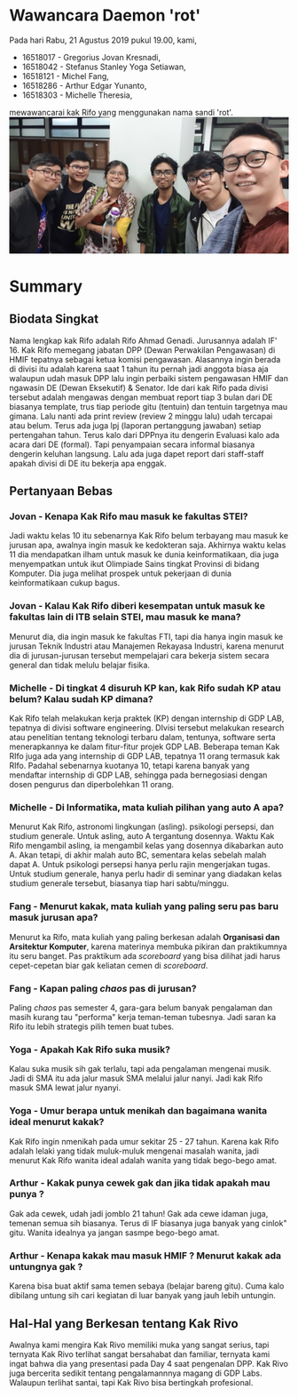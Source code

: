 # Wawancara Daemon 'rot'
Pada hari Rabu, 21 Agustus 2019 pukul 19.00, kami,
- 16518017 - Gregorius Jovan Kresnadi,
- 16518042 - Stefanus Stanley Yoga Setiawan,
- 16518121 - Michel Fang,
- 16518286 - Arthur Edgar Yunanto,
- 16518303 - Michelle Theresia,

mewawancarai kak Rifo yang menggunakan nama sandi 'rot'.
![foto bersama](./16518017-16518042-16518121-16518286-16518303.jpg)
# Summary
## Biodata Singkat
  Nama lengkap kak Rifo adalah Rifo Ahmad Genadi. Jurusannya adalah IF' 16. Kak Rifo memegang jabatan DPP (Dewan Perwakilan Pengawasan) di HMIF tepatnya sebagai ketua komisi pengawasan. Alasannya ingin berada di divisi itu adalah karena saat 1 tahun itu pernah jadi anggota biasa aja walaupun udah masuk DPP lalu ingin perbaiki sistem pengawasan HMIF dan ngawasin DE (Dewan Eksekutif) & Senator. Ide dari kak Rifo pada divisi tersebut adalah mengawas dengan membuat report tiap 3 bulan dari DE biasanya template, trus tiap periode gitu (tentuin) dan tentuin targetnya mau gimana. Lalu nanti ada print review (review 2 minggu lalu) udah tercapai atau belum. Terus ada juga lpj (laporan pertanggung jawaban) setiap pertengahan tahun. Terus kalo dari DPPnya itu dengerin Evaluasi kalo ada acara dari DE (formal). Tapi penyampaian secara informal biasanya dengerin keluhan langsung. Lalu ada juga dapet report dari staff-staff apakah divisi di DE itu bekerja apa enggak.

## Pertanyaan Bebas

### Jovan - Kenapa Kak Rifo mau masuk ke fakultas STEI?
  Jadi waktu kelas 10 itu sebenarnya Kak Rifo belum terbayang mau masuk ke jurusan apa, awalnya ingin masuk ke kedokteran saja. Akhirnya waktu kelas 11 dia mendapatkan ilham untuk masuk ke dunia keinformatikaan, dia juga menyempatkan untuk ikut Olimpiade Sains tingkat Provinsi di bidang Komputer. Dia juga melihat prospek untuk pekerjaan di dunia keinformatikaan cukup bagus.

### Jovan - Kalau Kak Rifo diberi kesempatan untuk masuk ke fakultas lain di ITB selain STEI, mau masuk ke mana?
  Menurut dia, dia ingin masuk ke fakultas FTI, tapi dia hanya ingin masuk ke jurusan Teknik Industri atau Manajemen Rekayasa Industri, karena menurut dia di jurusan-jurusan tersebut mempelajari cara bekerja sistem secara general dan tidak melulu belajar fisika.

### Michelle - Di tingkat 4 disuruh KP kan, kak Rifo sudah KP atau belum? Kalau sudah KP dimana?
  Kak Rifo telah melakukan kerja praktek (KP) dengan internship di GDP LAB, tepatnya di divisi software engineering. DIvisi tersebut melakukan research atau penelitian tentang teknologi terbaru dalam, tentunya, software serta menerapkannya ke dalam fitur-fitur projek GDP LAB. Beberapa teman Kak RIfo juga ada yang internship di GDP LAB, tepatnya 11 orang termasuk kak RIfo. Padahal sebenarnya kuotanya 10, tetapi karena banyak yang mendaftar internship di GDP LAB, sehingga pada bernegosiasi dengan dosen pengurus dan diperbolehkan 11 orang.

### Michelle - Di Informatika, mata kuliah pilihan yang auto A apa?
  Menurut Kak Rifo, astronomi lingkungan (asling). psikologi persepsi, dan studium generale. Untuk asling, auto A tergantung dosennya. Waktu Kak Rifo mengambil asling, ia mengambil kelas yang dosennya dikabarkan auto A. Akan tetapi, di akhir malah auto BC, sementara kelas sebelah malah dapat A. Untuk psikologi persepsi hanya perlu rajin mengerjakan tugas. Untuk studium generale, hanya perlu hadir di seminar yang diadakan kelas studium generale tersebut, biasanya tiap hari sabtu/minggu.

### Fang - Menurut kakak, mata kuliah yang paling seru pas baru masuk jurusan apa?
  Menurut ka Rifo, mata kuliah yang paling berkesan adalah **Organisasi dan Arsitektur Komputer**, karena materinya membuka pikiran dan praktikumnya itu seru banget. Pas praktikum ada _scoreboard_ yang bisa dilihat jadi harus cepet-cepetan biar gak keliatan cemen di _scoreboard_.

### Fang - Kapan paling _chaos_ pas di jurusan?
  Paling _chaos_ pas semester 4, gara-gara belum banyak pengalaman dan masih kurang tau "performa" kerja teman-teman tubesnya. Jadi saran ka Rifo itu lebih strategis pilih temen buat tubes.
  
### Yoga - Apakah Kak Rifo suka musik?
  Kalau suka musik sih gak terlalu, tapi ada pengalaman mengenai musik. Jadi di SMA itu ada jalur masuk SMA melalui jalur nanyi. Jadi kak Rifo masuk SMA lewat jalur nyanyi.
  
### Yoga - Umur berapa untuk menikah dan bagaimana wanita ideal menurut kakak?
  Kak Rifo ingin nmenikah pada umur sekitar 25 - 27 tahun. Karena kak Rifo adalah lelaki yang tidak muluk-muluk mengenai masalah wanita, jadi menurut Kak Rifo wanita ideal adalah wanita yang tidak bego-bego amat.

### Arthur - Kakak punya cewek gak dan jika tidak apakah mau punya ?
  Gak ada cewek, udah jadi jomblo 21 tahun! Gak ada cewe idaman juga, temenan semua sih biasanya. Terus di IF biasanya juga banyak yang cinlok" gitu. Wanita idealnya ya jangan sasmpe bego-bego amat.
  
 ### Arthur - Kenapa kakak mau masuk HMIF ? Menurut kakak ada untungnya gak ?
  Karena bisa buat aktif sama temen sebaya (belajar bareng gitu). Cuma kalo dibilang untung sih cari kegiatan di luar banyak yang jauh lebih untungin.

## Hal-Hal yang Berkesan tentang Kak Rivo
  Awalnya kami mengira Kak Rivo memiliki muka yang sangat serius, tapi ternyata Kak Rivo terlihat sangat bersahabat dan familiar, ternyata kami ingat bahwa dia yang presentasi pada Day 4 saat pengenalan DPP. Kak Rivo juga bercerita sedikit tentang pengalamannnya magang di GDP Labs. Walaupun terlihat santai, tapi Kak Rivo bisa bertingkah profesional.
